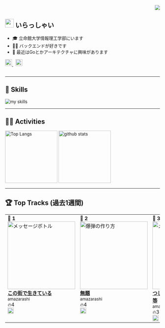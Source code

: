 <!-- 1. GitHub usernameを変更 -->
<div align="right">
  <img src="https://komarev.com/ghpvc/?username=username" />
</div>

<!-- 2. プロフィールや連絡先を変更 -->
## <img src="https://media.giphy.com/media/hvRJCLFzcasrR4ia7z/giphy.gif" width="28"> いらっしゃい
- 🎓 立命館大学情報理工学部にいます
- 🧑‍💻 バックエンドが好きです
- 🌱 最近はGoとかアーキテクチャに興味があります  
<div>
  <a href="https://x.com/wotagei_umiyuri">
    <img src="https://cdn.jsdelivr.net/npm/simple-icons@v9/icons/x.svg" alt="X" width="22" />
  </a>
  &nbsp;
  <a href="https://discord.com/users/810790329217056768">
    <img src="https://cdn.jsdelivr.net/npm/simple-icons@v9/icons/discord.svg" alt="Discord" width="22" />
  </a>
</div>
<br>

---

<!-- 3. 好きな技術スタックに変更 -->
<!-- ライトモート：theme=light, ダークモート：theme=dark -->
<!-- アイコンの選択肢一覧：https://arc.net/l/quote/zizyykfh -->
## 🌱 Skills
<img alt="my skills" src="https://skillicons.dev/icons?theme=dark&perline=7&i=python,fastapi,go,unity,postgresql,mysql,supabase,docker,gcp" />
<br>

---

<!-- 4. GitHub usernameを変更, 2箇所 -->
## 🏃‍♀️ Activities
<div align="left"> 
  <img alt="Top Langs" height="170px" src="https://github-readme-stats.vercel.app/api?username=umiyuri777&theme=vue-dark&layout=compact" />
  <img alt="github stats" height="170px" src="https://github-readme-stats.vercel.app/api/top-langs/?username=umiyuri777&theme=vue-dark&layout=compact" />
</div>

---

<!-- SPOTIFY_ACTIVITY_START -->
## 🏆 Top Tracks (過去1週間)

<table>
<tr>
<td valign="top"><div><strong>🥇 1</strong></div><a href="https://open.spotify.com/track/6sNWW9qJ6L9ZbVEpGNs8lG"><img src="https://wsrv.nl/?url=https%3A%2F%2Fimage-cdn-ak.spotifycdn.com%2Fimage%2Fab67616d00001e028743be7ce279a82b51013f5a&w=220&h=220&fit=cover&mask=ellipse" alt="メッセージボトル" width="220" /></a><br/><div><strong><a href="https://open.spotify.com/track/6sNWW9qJ6L9ZbVEpGNs8lG">この街で生きている</a></strong></div><div><small>amazarashi</small></div><div>🔥4</div><div><a href="https://open.spotify.com/track/6sNWW9qJ6L9ZbVEpGNs8lG"><img src="https://www.scdn.co/i/_global/favicon.png" alt="Spotify" width="20" /></a></div></td>
<td valign="top"><div><strong>🥈 2</strong></div><a href="https://open.spotify.com/track/7IkWojxKrQrdGQtZ6jEcWt"><img src="https://wsrv.nl/?url=https%3A%2F%2Fimage-cdn-ak.spotifycdn.com%2Fimage%2Fab67616d00001e0274107fc94bacad49689da06c&w=220&h=220&fit=cover&mask=ellipse" alt="爆弾の作り方" width="220" /></a><br/><div><strong><a href="https://open.spotify.com/track/7IkWojxKrQrdGQtZ6jEcWt">無題</a></strong></div><div><small>amazarashi</small></div><div>🔥4</div><div><a href="https://open.spotify.com/track/7IkWojxKrQrdGQtZ6jEcWt"><img src="https://www.scdn.co/i/_global/favicon.png" alt="Spotify" width="20" /></a></div></td>
<td valign="top"><div><strong>🥉 3</strong></div><a href="https://open.spotify.com/track/362OTSGKRtnY8IsyD6pknP"><img src="https://wsrv.nl/?url=https%3A%2F%2Fimage-cdn-ak.spotifycdn.com%2Fimage%2Fab67616d00001e028743be7ce279a82b51013f5a&w=220&h=220&fit=cover&mask=ellipse" alt="メッセージボトル" width="220" /></a><br/><div><strong><a href="https://open.spotify.com/track/362OTSGKRtnY8IsyD6pknP">つじつま合わせに生まれた僕等</a></strong></div><div><small>amazarashi</small></div><div>🔥3</div><div><a href="https://open.spotify.com/track/362OTSGKRtnY8IsyD6pknP"><img src="https://www.scdn.co/i/_global/favicon.png" alt="Spotify" width="20" /></a></div></td>
</tr>
</table>
<!-- SPOTIFY_ACTIVITY_END -->
